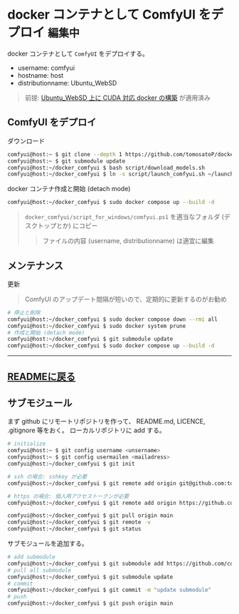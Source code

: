 # docker コンテナとして ComfyUI をデプロイ `編集中`
docker コンテナとして `ComfyUI` をデプロイする。
- username: comfyui
- hostname: host
- distributionname: Ubuntu_WebSD
> 前提: [Ubuntu_WebSD 上に CUDA 対応 docker の構築](docker_CUDA.md) が適用済み

## ComfyUI をデプロイ
ダウンロード
~~~sh
comfyui@host:~ $ git clone --depth 1 https://github.com/tomosatoP/docker_comfyui.git
comfyui@host:~ $ git submodule update
comfyui@host:~/docker_comfyui $ bash script/download_models.sh
comfyui@host:~/docker_comfyui $ ln -s script/launch_comfyui.sh ~/launch_comfyui.sh
~~~

docker コンテナ作成と開始 (detach mode)
~~~sh
comfyui@host:~/docker_comfyui $ sudo docker compose up --build -d
~~~

> `docker_comfyui/script_for_windows/comfyui.ps1` を適当なフォルダ (デスクトップとか) にコピー
>> ファイルの内容 (username, distributionname) は適宜に編集


## メンテナンス
更新
> ComfyUI のアップデート間隔が短いので、定期的に更新するのがお勧め
~~~sh
# 停止と削除
comfyui@host:~/docker_comfyui $ sudo docker compose down --rmi all
comfyui@host:~/docker_comfyui $ sudo docker system prune
# 作成と開始 (detach mode)
comfyui@host:~/docker_comfyui $ git submodule update
comfyui@host:~/docker_comfyui $ sudo docker compose up --build -d
~~~
---
[READMEに戻る](../README.md)
---

## サブモジュール 
まず github にリモートリポジトリを作って、 README.md, LICENCE, .gitignore 等をおく。
ローカルリポジトリに add する。
~~~sh
# initialize
comfyui@host:~ $ git config username <unsername>
comfyui@host:~ $ git config usermailen <mailadress>
comfyui@host:~/docker_comfyui $ git init

# ssh の場合: sshkey が必要
comfyui@host:~/docker_comfyui $ git remote add origin git@github.com:tomosatoP/docker_comfyui.git

# https の場合: 個人用アクセストークンが必要
comfyui@host:~/docker_comfyui $ git remote add origin https://github.com/tomosatoP/docker_comfyui.git

comfyui@host:~/docker_comfyui $ git pull origin main
comfyui@host:~/docker_comfyui $ git remote -v
comfyui@host:~/docker_comfyui $ git status
~~~
サブモジュールを追加する。
~~~sh
# add submodule
comfyui@host:~/docker_comfyui $ git submodule add https://github.com/comfyanonymous/ComfyUI.git comfyui
# pull all submodule
comfyui@host:~/docker_comfyui $ git submodule update
# commit
comfyui@host:~/docker_comfyui $ git commit -m "update submodule"
# push 
comfyui@host:~/docker_comfyui $ git push origin main
~~~
